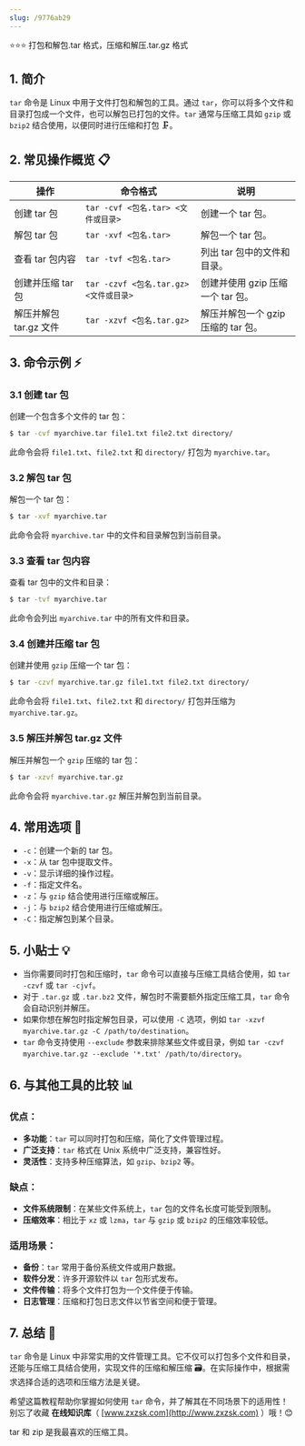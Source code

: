 ```yaml
---
slug: /9776ab29
---
```

⭐⭐⭐ 打包和解包.tar 格式，压缩和解压.tar.gz 格式

## 1. 简介

`tar` 命令是 Linux 中用于文件打包和解包的工具。通过 `tar`，你可以将多个文件和目录打包成一个文件，也可以解包已打包的文件。`tar` 通常与压缩工具如 `gzip` 或 `bzip2` 结合使用，以便同时进行压缩和打包 🗜️。

## 2. 常见操作概览 📋

| 操作                    | 命令格式                           | 说明                                 |
|-------------------------|-----------------------------------|--------------------------------------|
| 创建 tar 包             | `tar -cvf <包名.tar> <文件或目录>` | 创建一个 tar 包。                    |
| 解包 tar 包             | `tar -xvf <包名.tar>`             | 解包一个 tar 包。                    |
| 查看 tar 包内容         | `tar -tvf <包名.tar>`             | 列出 tar 包中的文件和目录。          |
| 创建并压缩 tar 包       | `tar -czvf <包名.tar.gz> <文件或目录>` | 创建并使用 gzip 压缩一个 tar 包。   |
| 解压并解包 tar.gz 文件  | `tar -xzvf <包名.tar.gz>`         | 解压并解包一个 gzip 压缩的 tar 包。  |

## 3. 命令示例 ⚡

### 3.1 创建 tar 包

创建一个包含多个文件的 tar 包：

```bash
$ tar -cvf myarchive.tar file1.txt file2.txt directory/
```

此命令会将 `file1.txt`、`file2.txt` 和 `directory/` 打包为 `myarchive.tar`。

### 3.2 解包 tar 包

解包一个 tar 包：

```bash
$ tar -xvf myarchive.tar
```

此命令会将 `myarchive.tar` 中的文件和目录解包到当前目录。

### 3.3 查看 tar 包内容

查看 tar 包中的文件和目录：

```bash
$ tar -tvf myarchive.tar
```

此命令会列出 `myarchive.tar` 中的所有文件和目录。

### 3.4 创建并压缩 tar 包

创建并使用 `gzip` 压缩一个 tar 包：

```bash
$ tar -czvf myarchive.tar.gz file1.txt file2.txt directory/
```

此命令会将 `file1.txt`、`file2.txt` 和 `directory/` 打包并压缩为 `myarchive.tar.gz`。

### 3.5 解压并解包 tar.gz 文件

解压并解包一个 `gzip` 压缩的 tar 包：

```bash
$ tar -xzvf myarchive.tar.gz
```

此命令会将 `myarchive.tar.gz` 解压并解包到当前目录。

## 4. 常用选项 📝

- `-c`：创建一个新的 tar 包。
- `-x`：从 tar 包中提取文件。
- `-v`：显示详细的操作过程。
- `-f`：指定文件名。
- `-z`：与 `gzip` 结合使用进行压缩或解压。
- `-j`：与 `bzip2` 结合使用进行压缩或解压。
- `-C`：指定解包到某个目录。

## 5. 小贴士 💡

- 当你需要同时打包和压缩时，`tar` 命令可以直接与压缩工具结合使用，如 `tar -czvf` 或 `tar -cjvf`。
- 对于 `.tar.gz` 或 `.tar.bz2` 文件，解包时不需要额外指定压缩工具，`tar` 命令会自动识别并解压。
- 如果你想在解包时指定解包目录，可以使用 `-C` 选项，例如 `tar -xzvf myarchive.tar.gz -C /path/to/destination`。
- `tar` 命令支持使用 `--exclude` 参数来排除某些文件或目录，例如 `tar -czvf myarchive.tar.gz --exclude '*.txt' /path/to/directory`。

## 6. 与其他工具的比较 📊

### 优点：

- **多功能**：`tar` 可以同时打包和压缩，简化了文件管理过程。
- **广泛支持**：`tar` 格式在 Unix 系统中广泛支持，兼容性好。
- **灵活性**：支持多种压缩算法，如 `gzip`、`bzip2` 等。

### 缺点：

- **文件系统限制**：在某些文件系统上，`tar` 包的文件名长度可能受到限制。
- **压缩效率**：相比于 `xz` 或 `lzma`，`tar` 与 `gzip` 或 `bzip2` 的压缩效率较低。

### 适用场景：

- **备份**：`tar` 常用于备份系统文件或用户数据。
- **软件分发**：许多开源软件以 `tar` 包形式发布。
- **文件传输**：将多个文件打包为一个文件便于传输。
- **日志管理**：压缩和打包日志文件以节省空间和便于管理。

## 7. 总结 🎯

`tar` 命令是 Linux 中非常实用的文件管理工具。它不仅可以打包多个文件和目录，还能与压缩工具结合使用，实现文件的压缩和解压缩 🗃️。在实际操作中，根据需求选择合适的选项和压缩方法是关键。

希望这篇教程帮助你掌握如何使用 `tar` 命令，并了解其在不同场景下的适用性！别忘了收藏 **在线知识库**（ [www.zxzsk.com](http://www.zxzsk.com) ）哦！😊

tar 和 zip 是我最喜欢的压缩工具。

